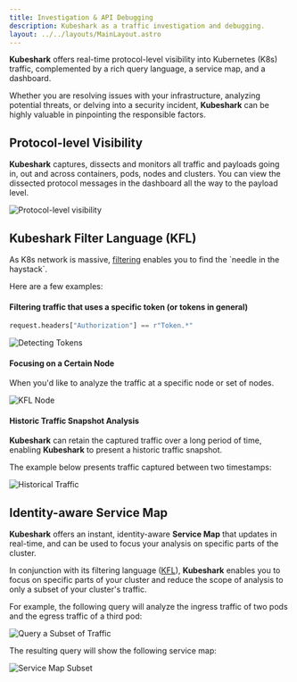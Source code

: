 ```yaml
---
title: Investigation & API Debugging
description: Kubeshark as a traffic investigation and debugging.
layout: ../../layouts/MainLayout.astro
---
```


**Kubeshark** offers real-time protocol-level visibility into Kubernetes (K8s) traffic, complemented by a rich query language, a service map, and a dashboard.

Whether you are resolving issues with your infrastructure, analyzing potential threats, or delving into a security incident, **Kubeshark** can be highly valuable in pinpointing the responsible factors.



## Protocol-level Visibility

**Kubeshark** captures, dissects and monitors all traffic and payloads going in, out and across containers, pods, nodes and clusters. You can view the dissected protocol messages in the dashboard all the way to the payload level.

![Protocol-level visibility](/ui-full.png)

## Kubeshark Filter Language (KFL)

As K8s network is massive, [filtering](/en/filtering) enables you to find the \`needle in the haystack\`.

Here are a few examples:

#### Filtering traffic that uses a specific token (or tokens in general)

```python
request.headers["Authorization"] == r"Token.*"
```

![Detecting Tokens](/kfl-token.png)

#### Focusing on a Certain Node

When you'd like to analyze the traffic at a specific node or set of nodes.

![KFL Node](/kfl-node.png)

#### Historic Traffic Snapshot Analysis

**Kubeshark** can retain the captured traffic over a long period of time, enabling **Kubeshark** to present a historic traffic snapshot.

The example below presents traffic captured between two timestamps:

![Historical Traffic](/history1.png)

## Identity-aware Service Map

**Kubeshark** offers an instant, identity-aware **Service Map** that updates in real-time, and can be used to focus your analysis on specific parts of the cluster. 

In conjunction with its filtering language ([KFL](/en/filtering#kfl-syntax-reference)), **Kubeshark** enables you to focus on specific parts of your cluster and reduce the scope of analysis to only a subset of your cluster's traffic.

For example, the following query will analyze the ingress traffic of two pods and the egress traffic of a third pod:

![Query a Subset of Traffic](/query-subset.png)

The resulting query will show the following service map:

![Service Map Subset](/service-map-subset.png)

